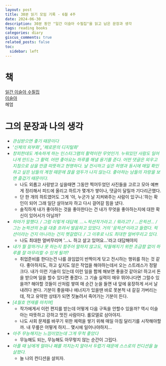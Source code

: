 ```yaml
---
layout: post
title: 30분 읽기 모임 기록 - 6월 4주 
date: 2024-06-30
description: 30분 동안 "일간 이슬아 수필집"을 읽고 남은 문장과 생각
tags: reading books
categories: diary
giscus_comments: true
related_posts: false
toc:
  sidebar: left
---
```


# 책
[일간 이슬아 수필집](https://www.aladin.co.kr/shop/wproduct.aspx?ItemId=177251765)<br>
[이슬아](https://www.instagram.com/sullalee/)<br>
헤엄

# 그의 문장과 나의 생각
- *<font color="#2DC26B">관심받으면 좋기 때문이다</font>*
- *<font color="#2DC26B">'신체의 외부화'</font>*, *<font color="#2DC26B">'페로몬의 디지털화'</font>*
- *<font color="#2DC26B">창피한데도 계속하게 하는 인스타그램의 활력이란 무엇인가. 누워있던 사람도 일어나게 만드는 그 활력. 어떤 좋아요는 하루를 해낼 용기를 준다. 어떤 댓글은 외우고 지침으로 삼을 만큼 따뜻하고 현명하다. 날 전시하고 싶은 허영과 동시에 매일 확인하고 싶은 남들의 계정 때문에 끊을 엄두가 나지 않는다. 좋아하는 남들의 자랑을 보면 즐겁기 때문이다.</font>*
	- 나도 외롭고 사랑받고 싶을때면 그동안 찍어두었던 사진들을 고르고 모아 예쁘게 정리해서 피드에 올리고 하트가 몇개가 쌓이나, 댓글이 달릴까 기다리곤했다. 
	- 단 한 개의 하트였어도 그게 '아, 누군가 날 지켜봐주는 사람이 있구나.'하는 확인이 되어 그래 일단 살아보자 하고 다시 걸어갈 힘을 냈다.
	- 솔직하게 내가 좋아하는 것을 좋아한다는 건 내가 무엇을 좋아하는지에 대한 확신이 있어서가 아닐까?
- *<font color="#2DC26B">하마가 말했다. / 그럼 이렇게 대답해. ...ㄴ픽션작가라고. / 뭐라고? / ...은픽션... / 그는 논픽션의 논을 대충 흐려서 발음하고 있었다. 거의 '응픽션'이라고 들렸다. 픽션이라는 건지 아니라는 건지 헷갈렸다. / 그 이후로 나도 최대한 얼버무리고 있다.</font>*
	- 나도 최대한 얼버무리며 '...ㄴ 하고 살고 있어요...'라고 대답해야지
- *<font color="#2DC26B">내가 뭘 잘하거나 못 하는지 힘주어 말하지 않고도, 탁월해지기 위한 조급함 없이 하루를 잘 마무리할 수 있게 될까?</font>*
	- 취업준비를 한다는건 나를 끊임없이 반짝이게 닦고 전시하는 행위를 하는 것 같다. 좋아하지도, 하고 싶지도 않은 작업을 해야하는데서 오는 스트레스가 정말 크다. 내가 이런 기술이 있는데 이런 일을 함께 해보면 좋을것 같아요! 하고서 돈을 받으며 일을 할수 있다면 좋겠다. 그 기술 실력이 매우 뛰어나다면 그럴수 있을까? 해야할 것들이 산처럼 쌓여 매 순간 눈을 들면 내 앞에 웅장하게 서서 날 내려다 본다. 기분이 좋을때나 에너지가 있을땐 바로 못본척 내 갈길 가버리는데, 작고 유약한 상태가 되면 짓눌려서 죽어가는 기분이 든다.
- *<font color="#2DC26B">[4월호 연재를 마치며]</font>*
	- 작가에게서 이런 편지를 받는데 어떻게 다음 구독을 안할수 있을까? 역시 이슬아는 따뜻하고 강하고 멋진 사람이다. 롤모델로 삼아야지. 
	- 나도 사회 문제를 바꾸기 위한 체력을 쌓기 위해 매일 아침 달리기를 시작해야할까. 내 무릎은 어떻게 하지... 몇시에 일어나야하지...
- *<font color="#2DC26B">아주 무능해지는 느낌이었는데 그게 무척 좋았다</font>*
	- 무능해도 되는, 무능해도 아무렇지 않는 순간이 그립다. 
- *<font color="#2DC26B">아플 때 남에게 얼마나 폐를 끼치는지 알아서 두렵기 때문에 스스로의 컨디션을 늘 살폈다.</font>*
	- 늘 나의 컨디션을 살피자.

